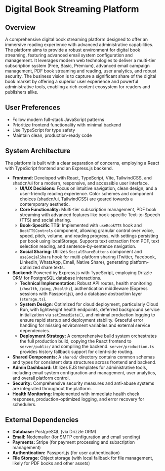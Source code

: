 # Digital Book Streaming Platform

## Overview
A comprehensive digital book streaming platform designed to offer an immersive reading experience with advanced administrative capabilities. The platform aims to provide a robust environment for digital book streaming, featuring advanced email system configuration and management. It leverages modern web technologies to deliver a multi-tier subscription system (Free, Basic, Premium), advanced email campaign management, PDF book streaming and reading, user analytics, and robust security. The business vision is to capture a significant share of the digital book market by offering a superior user experience and powerful administrative tools, enabling a rich content ecosystem for readers and publishers alike.

## User Preferences
- Follow modern full-stack JavaScript patterns
- Prioritize frontend functionality with minimal backend
- Use TypeScript for type safety
- Maintain clean, production-ready code

## System Architecture
The platform is built with a clear separation of concerns, employing a React with TypeScript frontend and an Express.js backend.
- **Frontend:** Developed with React, TypeScript, Vite, TailwindCSS, and shadcn/ui for a modern, responsive, and accessible user interface.
  - **UI/UX Decisions:** Focus on intuitive navigation, clean design, and a user-friendly reading experience. Color schemes and component choices (shadcn/ui, TailwindCSS) are geared towards a contemporary aesthetic.
  - **Core Functionality:** Multi-tier subscription management, PDF book streaming with advanced features like book-specific Text-to-Speech (TTS) and social sharing.
  - **Book-Specific TTS:** Implemented with `useBookTTS` hook and `BookTTSControls` component, allowing granular control over voice, speed, pitch, volume, and reading progress, with settings persisting per book using localStorage. Supports text extraction from PDF, text selection reading, and sentence-by-sentence navigation.
  - **Social Sharing:** Utilizes `SocialShareButtons` component and `useSocialShare` hook for multi-platform sharing (Twitter, Facebook, LinkedIn, WhatsApp, Email, Native Share), generating platform-optimized share texts.
- **Backend:** Powered by Express.js with TypeScript, employing Drizzle ORM for PostgreSQL database interactions.
  - **Technical Implementation:** Robust API routes, health monitoring (`/health`, `/ping`, `/healthz`), authentication middleware (Express sessions with Passport.js), and a database abstraction layer (`storage.ts`).
  - **System Design:** Optimized for cloud deployment, particularly Cloud Run, with lightweight health endpoints, deferred background service initialization via `setImmediate()`, and minimal production logging to ensure rapid startup and deployment stability. Graceful error handling for missing environment variables and external service dependencies.
  - **Deployment Strategy:** A comprehensive build system orchestrates the full production build, copying the React frontend to `server/public/` and compiling the backend. `server/production.ts` provides history fallback support for client-side routing.
- **Shared Components:** A `shared/` directory contains common schemas and types for consistent data structures across frontend and backend.
- **Admin Dashboard:** Utilizes EJS templates for administrative tools, including email system configuration and management, user analytics, and overall platform control.
- **Security:** Comprehensive security measures and anti-abuse systems are integrated throughout the platform.
- **Health Monitoring:** Implemented with immediate health check responses, production-optimized logging, and error recovery for schedulers.

## External Dependencies
- **Database:** PostgreSQL (via Drizzle ORM)
- **Email:** Nodemailer (for SMTP configuration and email sending)
- **Payments:** Stripe (for payment processing and subscription management)
- **Authentication:** Passport.js (for user authentication)
- **File Storage:** Object storage (with local fallback for file management, likely for PDF books and other assets)
```
